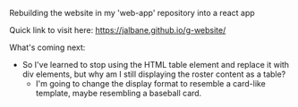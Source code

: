 Rebuilding the website in my 'web-app' repository into a react app

Quick link to visit here: https://jalbane.github.io/g-website/

What's coming next: 

  - So I've learned to stop using the HTML table element and replace it with div elements, but why am I still displaying the roster content   as a table?
    - I'm going to change the display format to resemble a card-like template, maybe resembling a baseball card.
  
